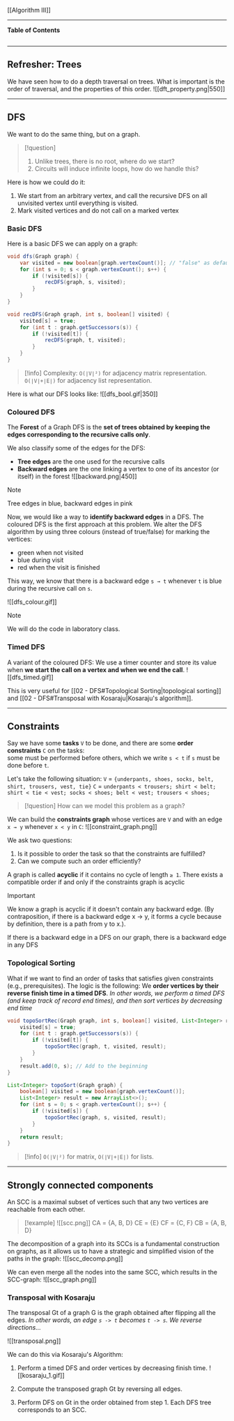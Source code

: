 [[Algorithm III]]
***
**Table of Contents**
```table-of-contents
```

****
## Refresher: Trees

We have seen how to do a depth traversal on trees. What is important is the order of traversal, and the properties of this order.
![[dft_property.png|550]]


***
## DFS

We want to do the same thing, but on a graph.

> [!question]
> 1. Unlike trees, there is no root, where do we start?
> 2. Circuits will induce infinite loops, how do we handle this?

Here is how we could do it:
1. We start from an arbitrary vertex, and call the recursive DFS on all unvisited vertex until everything is visited.
2. Mark visited vertices and do not call on a marked vertex


### Basic DFS

Here is a basic DFS we can apply on a graph:
```java
void dfs(Graph graph) {
    var visited = new boolean[graph.vertexCount()]; // "false" as default value, avoids filling the array 
    for (int s = 0; s < graph.vertexCount(); s++) {
        if (!visited[s]) {
            recDFS(graph, s, visited);
        }
    }
}

void recDFS(Graph graph, int s, boolean[] visited) {
    visited[s] = true;
    for (int t : graph.getSuccessors(s)) {
        if (!visited[t]) {
            recDFS(graph, t, visited);
        }
    }
}
```
> [!info]
> Complexity:
> `O(∣V∣²)` for adjacency matrix representation.
> `O(∣V∣+∣E∣)` for adjacency list representation.

Here is what our DFS looks like:
![[dfs_bool.gif|350]]


### Coloured DFS

The **Forest** of a Graph DFS is the **set of trees obtained by keeping the edges corresponding to the recursive calls only**.

We also classify some of the edges for the DFS:
- **Tree edges** are the one used for the recursive calls
- **Backward edges** are the one linking a vertex to one of its ancestor (or itself) in the forest
![[backward.png|450]]
> [!note]
> Tree edges in blue, backward edges in pink

Now, we would like a way to **identify backward edges** in a DFS. The coloured DFS is the first approach at this problem.
We alter the DFS algorithm by using three colours (instead of true/false) for marking the vertices:
- green when not visited
- blue during visit
- red when the visit is finished

This way, we know that there is a backward edge `s → t` whenever `t` is blue during the recursive call on `s`.

![[dfs_colour.gif]]
> [!note]
> We will do the code in laboratory class.


### Timed DFS

A variant of the coloured DFS: We use a timer counter and store its value when **we start the call on a vertex and when we end the call**.
![[dfs_timed.gif]]

This is very useful for [[02 - DFS#Topological Sorting|topological sorting]] and [[02 - DFS#Transposal with Kosaraju|Kosaraju's algorithm]].


***
## Constraints

Say we have some **tasks** `V` to be done, and there are some **order constraints** `C` on the tasks:  
	some must be performed before others, which we write `s < t` if `s` must be done before `t`.

Let's take the following situation:
`V` = `{underpants, shoes, socks, belt, shirt, trousers, vest, tie}`
`C` = `underpants < trousers; shirt < belt; shirt < tie < vest; socks < shoes; belt < vest; trousers < shoes;`

> [!question]
> How can we model this problem as a graph?

We can build the **constraints graph** whose vertices are `V` and with an edge `x → y` whenever `x < y` in `C`:
![[constraint_graph.png]]

We ask two questions:
1. Is it possible to order the task so that the constraints are fulfilled?
2. Can we compute such an order efficiently?

A graph is called **acyclic** if it contains no cycle of length `≥ 1`. There exists a compatible order if and only if the
constraints graph is acyclic

> [!important]
> We know a graph is acyclic if it doesn't contain any backward edge.
> (By contraposition, if there is a backward edge x → y, it forms a cycle because by definition, there is a path from y to x.).
> 
> If there is a backward edge in a DFS on our graph, there is a backward edge in any DFS 


### Topological Sorting

What if we want to find an order of tasks that satisfies given constraints (e.g., prerequisites).
The logic is the following: We **order vertices by their reverse finish time in a timed DFS**.
	*In other words, we perform a timed DFS (and keep track of record end times), and then sort vertices by decreasing end time*

```java
void topoSortRec(Graph graph, int s, boolean[] visited, List<Integer> result) {
    visited[s] = true;
    for (int t : graph.getSuccessors(s)) {
        if (!visited[t]) {
            topoSortRec(graph, t, visited, result);
        }
    }
    result.add(0, s); // Add to the beginning
}

List<Integer> topoSort(Graph graph) {
    boolean[] visited = new boolean[graph.vertexCount()];
    List<Integer> result = new ArrayList<>();
    for (int s = 0; s < graph.vertexCount(); s++) {
        if (!visited[s]) {
            topoSortRec(graph, s, visited, result);
        }
    }
    return result;
}
```
> [!info]
> `O(∣V∣²)` for matrix, `O(∣V∣+∣E∣)` for lists.


***
## Strongly connected components

An SCC is a maximal subset of vertices such that any two vertices are reachable from each other.

> [!example]
> ![[scc.png]]
> CA = {A, B, D}
> CE = {E}
> CF = {C, F}
> CB = {A, B, D}

The decomposition of a graph into its SCCs is a fundamental construction on graphs, as it allows us to have a strategic and simplified vision of
the paths in the graph:
![[scc_decomp.png]]

We can even merge all the nodes into the same SCC, which results in the SCC-graph:
![[scc_graph.png]]


### Transposal with Kosaraju

The transposal Gt of a graph G is the graph obtained after flipping all the edges.
	*In other words, an edge `s -> t` becomes `t -> s`. We reverse directions...*

![[transposal.png]]

We can do this via Kosaraju's Algorithm:
1. Perform a timed DFS and order vertices by decreasing finish time.
![[kosaraju_1.gif]]

2. Compute the transposed graph Gt by reversing all edges.


3. Perform DFS on Gt in the order obtained from step 1. Each DFS tree corresponds to an SCC.
